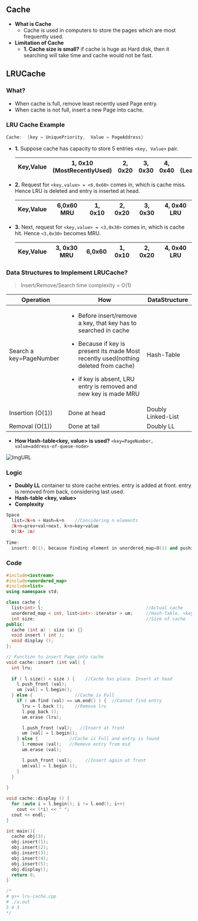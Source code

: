 ## Cache
- **What is Cache**
  - Cache is used in computers to store the pages which are most frequently used.
- **Limitation of Cache**
  - **1. Cache size is small?** if cache is huge as Hard disk, then it searching will take time and cache would not be fast.
  
## LRUCache
### What?
  - When cache is full, remove least recently used Page entry.
  - When cache is not full, insert a new Page into cache.
  
### LRU Cache Example
```c++
Cache:  {key = UniquePriority,  Value = PageAddress}
```

- **1.** Suppose cache has capacity to store 5 entries `<key, Value>` pair. 

  |Key,Value| 1, 0x10 (MostRecentlyUsed)| 2, 0x20 | 3, 0x30 | 4, 0x40 | 5, 0x50 (LeastRecentlyUsed)|
  |---|---|---|---|---|---|


- **2.** Request for `<key,value> = <6,0x60>` comes in, which is cache miss. Hence LRU is deleted and entry is inserted at head.

  |Key,Value| 6,0x60 MRU | 1, 0x10 | 2, 0x20 | 3, 0x30 | 4, 0x40 LRU|
  |---|---|---|---|---|---|

- **3.** Next, request for `<key,value> = <3,0x30>` comes in, which is cache hit. Hence `<3,0x30>` becomes MRU.

  |Key,Value| 3, 0x30 MRU| 6,0x60 | 1, 0x10 | 2, 0x20 | 4, 0x40 LRU|
  |---|---|---|---|---|---|

### Data Structures to Implement LRUCache? 
> Insert/Remove/Search time complexity = O(1)

|Operation|How|DataStructure|
|---|---|---|
|Search a key=PageNumber|<ul><li>Before insert/remove a key, that key has to searched in cache</li></ul><ul><li>Because if key is present its made Most recently used(nothing deleted from cache)</li></ul><ul><li>if key is absent, LRU entry is removed and new key is made MRU</li></ul>|Hash-Table|
|Insertion (O(1))|Done at head|Doubly Linked-List|
|Removal (O(1))|Done at tail|Doubly LL|

- **How Hash-table<key, value> is used?** `<key=PageNumber, value=address-of-queue-node>`
  
![ImgURL](https://i.ibb.co/1n22bjF/LRUCache-Hash-Doubly-LL.png)    

### Logic
- **Doubly LL** container to store cache entries. entry is added at front. entry is removed from back, considering last used.
- **Hash-table <key, value>** 
- **Complexity**
```c++
Space
  list=2k+n + Hash=k+n    //Considering n elements
  2k+n=prev+val+next, k+n=key+value
  O(3k+ 2n)
  
Time:
  insert: O(1), because finding element in unordered_map=O(1) and pushing at front of list=O(1)
```         

### Code
```c++
#include<iostream>
#include<unordered_map>
#include<list>
using namespace std;

class cache {
  list<int> l;                                       //Actual cache
  unordered_map < int, list<int>::iterator > um;     //Hash-Table. <key=PageNumber, value=AddressOfPage>
  int size;                                          //Size of cache
public:
  cache (int a) : size (a) {}
  void insert ( int );
  void display ();
};

// Function to insert Page into cache
void cache::insert (int val) {
  int lru;
  
  if ( l.size() < size ) {    //Cache has place. Insert at head
    l.push_front (val);
    um [val] = l.begin();
  } else {                //Cache is Full
    if ( um.find (val) == um.end() ) {  //Cannot find entry
      lru = l.back ();    //Remove lru
      l.pop_back ();
      um.erase (lru);

      l.push_front (val);   //Insert at front
      um [val] = l.begin();
    } else {            //Cache is Full and entry is found
      l.remove (val);   //Remove entry from mid
      um.erase (val);

      l.push_front (val);     //Insert again at front
      um[val] = l.begin ();
    }
  }
  
}

void cache::display () {
  for (auto i = l.begin(); i != l.end(); i++)
    cout << (*i) << " ";
  cout << endl;
}

int main(){
  cache obj(3);
  obj.insert(1);
  obj.insert(2);
  obj.insert(3);
  obj.insert(4);
  obj.insert(5);
  obj.display();
  return 0;
}

/*
# g++ lru-cache.cpp 
# ./a.out 
5 4 3 
*/
```
